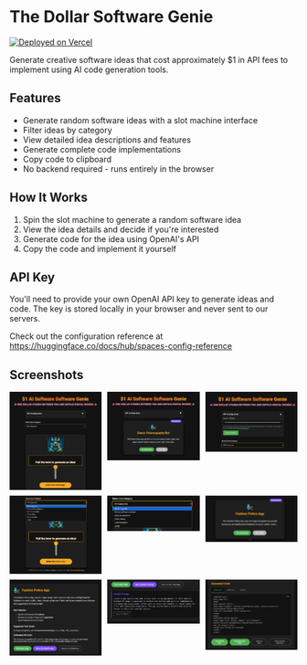 # The Dollar Software Genie

[![Deployed on Vercel](https://img.shields.io/badge/Deployed%20on-Vercel-black?style=for-the-badge&logo=vercel)](https://dollar-software-genie.vercel.app/)

Generate creative software ideas that cost approximately $1 in API fees to implement using AI code generation tools.

## Features

- Generate random software ideas with a slot machine interface
- Filter ideas by category
- View detailed idea descriptions and features
- Generate complete code implementations
- Copy code to clipboard
- No backend required - runs entirely in the browser

## How It Works

1. Spin the slot machine to generate a random software idea
2. View the idea details and decide if you're interested
3. Generate code for the idea using OpenAI's API
4. Copy the code and implement it yourself

## API Key

You'll need to provide your own OpenAI API key to generate ideas and code. The key is stored locally in your browser and never sent to our servers.

Check out the configuration reference at https://huggingface.co/docs/hub/spaces-config-reference

## Screenshots

<div align="center">
  <div style="display: grid; grid-template-columns: repeat(3, 1fr); gap: 10px;">
    <img src="screenshots/v1/1.png" width="250" alt="Screenshot 1">
    <img src="screenshots/v1/2.png" width="250" alt="Screenshot 2">
    <img src="screenshots/v1/3.png" width="250" alt="Screenshot 3">
    <img src="screenshots/v1/4.png" width="250" alt="Screenshot 4">
    <img src="screenshots/v1/5.png" width="250" alt="Screenshot 5">
    <img src="screenshots/v1/6.png" width="250" alt="Screenshot 6">
    <img src="screenshots/v1/7.png" width="250" alt="Screenshot 7">
    <img src="screenshots/v1/8.png" width="250" alt="Screenshot 8">
    <img src="screenshots/v1/9.png" width="250" alt="Screenshot 9">
  </div>
</div>

 